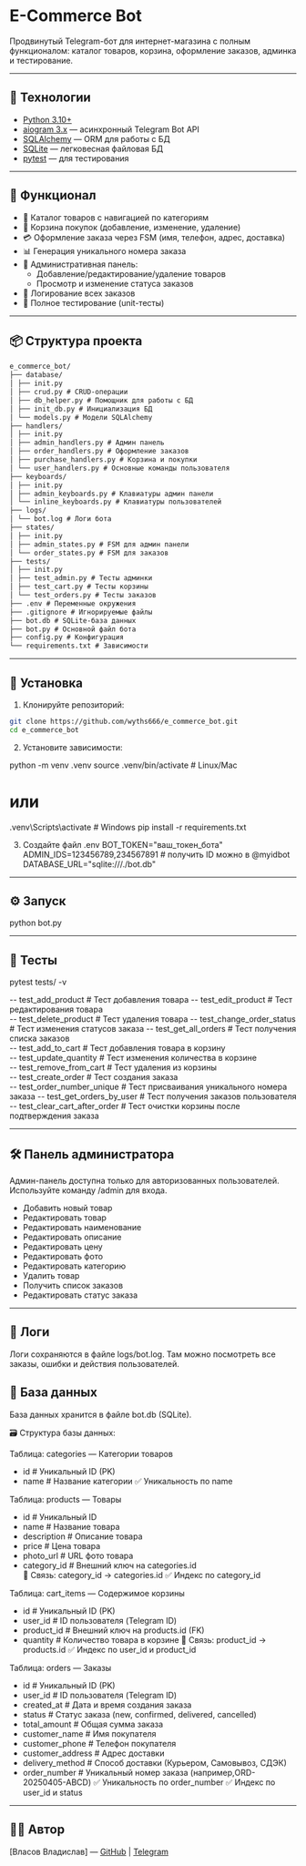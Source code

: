 # E-Commerce Bot

Продвинутый Telegram-бот для интернет-магазина с полным функционалом: каталог товаров, корзина, оформление заказов, админка и тестирование.

---

## 🧰 Технологии

- [Python 3.10+](https://www.python.org/)
- [aiogram 3.x](https://docs.aiogram.dev/) — асинхронный Telegram Bot API
- [SQLAlchemy](https://www.sqlalchemy.org/) — ORM для работы с БД
- [SQLite](https://www.sqlite.org/index.html) — легковесная файловая БД
- [pytest](https://docs.pytest.org/) — для тестирования

---

## 🧩 Функционал

- 🛒 Каталог товаров с навигацией по категориям
- 🛒 Корзина покупок (добавление, изменение, удаление)
- 💳 Оформление заказа через FSM (имя, телефон, адрес, доставка)
- 📊 Генерация уникального номера заказа
- 🎯 Административная панель:
  - Добавление/редактирование/удаление товаров
  - Просмотр и изменение статуса заказов
- 📝 Логирование всех заказов
- 🧪 Полное тестирование (unit-тесты)

---

## 📦 Структура проекта
```markdown
e_commerce_bot/
├── database/
│ ├── init.py
│ ├── crud.py # CRUD-операции
│ ├── db_helper.py # Помощник для работы с БД
│ ├── init_db.py # Инициализация БД
│ └── models.py # Модели SQLAlchemy
├── handlers/
│ ├── init.py
│ ├── admin_handlers.py # Админ панель
│ ├── order_handlers.py # Оформление заказов
│ ├── purchase_handlers.py # Корзина и покупки
│ └── user_handlers.py # Основные команды пользователя
├── keyboards/
│ ├── init.py
│ ├── admin_keyboards.py # Клавиатуры админ панели
│ └── inline_keyboards.py # Клавиатуры пользователей
├── logs/
│ └── bot.log # Логи бота
├── states/
│ ├── init.py
│ ├── admin_states.py # FSM для админ панели
│ └── order_states.py # FSM для заказов
├── tests/
│ ├── init.py
│ ├── test_admin.py # Тесты админки
│ ├── test_cart.py # Тесты корзины
│ └── test_orders.py # Тесты заказов
├── .env # Переменные окружения
├── .gitignore # Игнорируемые файлы
├── bot.db # SQLite-база данных
├── bot.py # Основной файл бота
├── config.py # Конфигурация
└── requirements.txt # Зависимости
```
---

## 🔧 Установка
1. Клонируйте репозиторий:
```bash
git clone https://github.com/wyths666/e_commerce_bot.git
cd e_commerce_bot
```

2. Установите зависимости:

python -m venv .venv
source .venv/bin/activate  # Linux/Mac
# или
.venv\Scripts\activate     # Windows
pip install -r requirements.txt

3. Создайте файл .env
BOT_TOKEN="ваш_токен_бота"
ADMIN_IDS=123456789,234567891 # получить ID можно в @myidbot 
DATABASE_URL="sqlite:///./bot.db"
---

## ⚙ Запуск

python bot.py

---

## 🧪 Тесты

pytest tests/ -v

-- test_add_product # Тест добавления товара
-- test_edit_product # Тест редактирования товара   
-- test_delete_product # Тест удаления товара
-- test_change_order_status # Тест изменения статусов заказа
-- test_get_all_orders # Тест получения списка заказов     
-- test_add_to_cart # Тест добавления товара в корзину       
-- test_update_quantity # Тест изменения количества в корзине    
-- test_remove_from_cart # Тест удаления из корзины  
-- test_create_order # Тест создания заказа        
-- test_order_number_unique # Тест присваивания уникального номера заказа 
-- test_get_orders_by_user # Тест получения заказов пользователя  
-- test_clear_cart_after_order # Тест очистки корзины после подтверждения заказа

---

## 🛠 Панель администратора

Админ-панель доступна только для авторизованных пользователей.
Используйте команду /admin для входа.
- Добавить новый товар
- Редактировать товар
 - Редактировать наименование
 - Редактировать описание
 - Редактировать цену
 - Редактировать фото
 - Редактировать категорию
 - Удалить товар
- Получить список заказов
 - Редактировать статус заказа

---

## 📄 Логи
Логи сохраняются в файле logs/bot.log.
Там можно посмотреть все заказы, ошибки и действия пользователей.

## 📂 База данных
База данных хранится в файле bot.db (SQLite).

🗃️ Структура базы данных:

Таблица: categories — Категории товаров
- id # Уникальный ID (PK)
- name # Название категории
✅ Уникальность по name 

Таблица: products — Товары
- id # Уникальный ID 
- name # Название товара
- description # Описание товара
- price # Цена товара
- photo_url # URL фото товара
- category_id # Внешний ключ на categories.id  
🔗 Связь: category_id → categories.id 
✅ Индекс по category_id 

Таблица: cart_items — Содержимое корзины
- id # Уникальный ID (PK)
- user_id # ID пользователя (Telegram ID)
- product_id # Внешний ключ на products.id (FK)
- quantity # Количество товара в корзине
🔗 Связь: product_id → products.id
✅ Индекс по user_id и product_id 

Таблица: orders — Заказы
- id # Уникальный ID (PK)
- user_id # ID пользователя (Telegram ID)
- created_at # Дата и время создания заказа
- status # Статус заказа (new, confirmed, delivered, cancelled)
- total_amount # Общая сумма заказа 
- customer_name # Имя покупателя
- customer_phone # Телефон покупателя 
- customer_address # Адрес доставки
- delivery_method # Способ доставки (Курьером, Самовывоз, СДЭК) 
- order_number # Уникальный номер заказа (например,ORD-20250405-ABCD)
✅ Уникальность по order_number
✅ Индекс по user_id и status 

---

## 👨‍💻 Автор

[Власов Владиcлав] — [GitHub](https://github.com/wyths666) | [Telegram](https://t.me/wyths666)